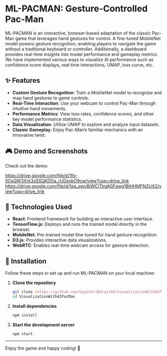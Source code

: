# ML-PACMAN: Gesture-Controlled Pac-Man

ML-PACMAN is an interactive, browser-based adaptation of the classic Pac-Man game that leverages hand gestures for control. A fine-tuned MobileNet model powers gesture recognition, enabling players to navigate the game without a traditional keyboard or controller. Additionally, a dashboard provides real-time insights into model performance and gameplay metrics. We have implemented various ways to visualize AI performance such as confidence score displays, real time interactions, UMAP, loss curve, etc. 

## ✨ Features
- **Custom Gesture Recognition**: Train a MobileNet model to recognize and map hand gestures to game controls.
- **Real-Time Interaction**: Use your webcam to control Pac-Man through intuitive hand movements.
- **Performance Metrics**: View loss rates, confidence scores, and other key model performance statistics.
- **Data Visualization**: Utilize UMAP to explore and analyze input datasets.
- **Classic Gameplay**: Enjoy Pac-Man’s familiar mechanics with an innovative twist.

## 🎮 Demo and Screenshots

Check out the demo: 

https://drive.google.com/file/d/1fq-5OsQW3Xrk3sSSQKDDa_rUDsokO9cw/view?usp=drive_link
https://drive.google.com/file/d/1ea_ewyBiWCiTkgAGFawg1BiHHMFN2UX2/view?usp=drive_link

## 🔧 Technologies Used
- **React**: Frontend framework for building an interactive user interface.
- **TensorFlow.js**: Deploys and runs the trained model directly in the browser.
- **MobileNet**: Pre-trained model fine-tuned for hand gesture recognition.
- **D3.js**: Provides interactive data visualizations.
- **WebRTC**: Enables real-time webcam access for gesture detection.

## 🚀 Installation
Follow these steps to set up and run ML-PACMAN on your local machine:

1. **Clone the repository**
   ```sh
   git clone [https://github.com/GayathriBalaji98/VisualizationWithAIPacMan.git]
   cd VisualizationWithAIPacMan
   ```

2. **Install dependencies**
   ```sh
   npm install
   ```

3. **Start the development server**
   ```sh
   npm start
   ```
---

Enjoy the game and happy coding! 🎉

